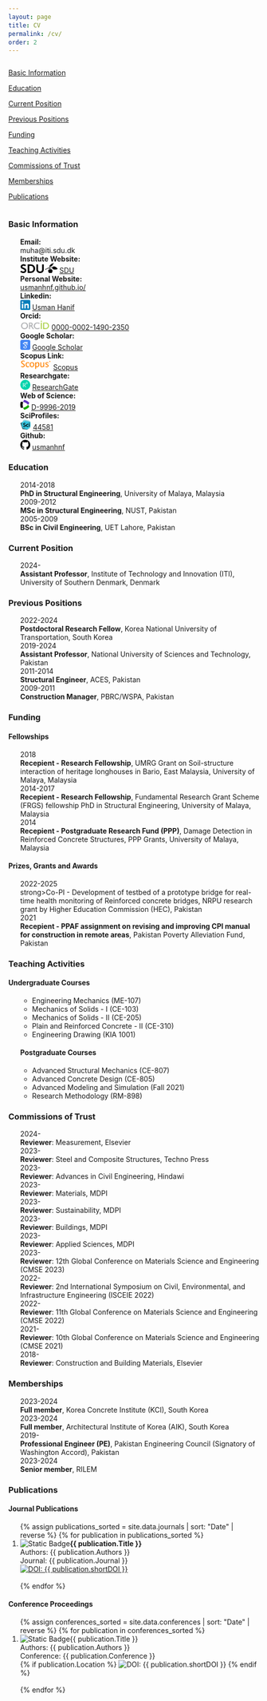 ```yaml
---
layout: page
title: CV
permalink: /cv/
order: 2
---
```


<div class= "maincontainer">
    <div class="column left-container">
        <div class="sidebar">
            <div class="mainbar">
                <p>
                <p><a href="#basic-info">Basic Information</a></p>
                <p><a href="#education">Education</a></p>
                <p><a href="#current-position">Current Position</a></p>
                <p><a href="#previous-positions">Previous Positions</a></p>
                <p><a href="#funding">Funding</a></p>
                <p><a href="#teaching-activities">Teaching Activities</a></p>
                <p><a href="#commissions-of-trust">Commissions of Trust</a></p>
                <p><a href="#memberships">Memberships</a></p>
                <p><a href="#publications">Publications</a></p>
                </p>
            </div>    
        </div>
    </div>
    <div class="column right-container">
        <!-- R  ight Container (CV) -->
        <div class="mainbar" id="basic-info">
            <h3>Basic Information</h3>
            <ul>
            <div class="grid-container2">
                    <div class="grid-item"><strong>Email:</strong></div><div class="grid-item">muha@iti.sdu.dk</div>
                    <div class="grid-item"><strong>Institute Website:</strong></div><div class="grid-item"><img src="/assets/icons/icon_sdu.png" alt="AcademicLink"  style="height:20px;"> <a href="https://portal.findresearcher.sdu.dk/da/persons/muha" target="_blank">SDU</a></div>
                    <div class="grid-item"><strong>Personal Website:</strong></div><div class="grid-item"><a href="https://usmanhnf.github.io/">usmanhnf.github.io/</a></div>
                    <div class="grid-item"><strong>Linkedin:</strong></div><div class="grid-item"><img src="/assets/icons/icon_linkedin.svg" alt="Linkedin"  style="height:20px;"> <a href="https://www.linkedin.com/in/usmanhnf" target="_blank">Usman Hanif</a></div>
                    <div class="grid-item"><strong>Orcid:</strong></div><div class="grid-item"><img src="/assets/icons/icon_orcid.svg" alt="ORCID"  style="height:20px;"> <a href="https://orcid.org/0000-0002-1490-2350" target="_blank">0000-0002-1490-2350</a></div>
                    <div class="grid-item"><strong>Google Scholar:</strong></div><div class="grid-item"><img src="/assets/icons/icon_gscholar.svg" alt="Google Scholar"  style="height:20px;"> <a href="https://scholar.google.com.pk/citations?user=v-OxcFMAAAAJ&hl=en&oi=ao" target="_blank">Google Scholar</a></div>
                    <div class="grid-item"><strong>Scopus Link:</strong></div><div class="grid-item"><img src="/assets/icons/icon_scopus.svg" alt="Scopus Link"  style="height:20px;"> <a href="https://www.scopus.com/authid/detail.uri?authorId=55737908100" target="_blank">Scopus</a></div>
                    <div class="grid-item"><strong>Researchgate:</strong></div><div class="grid-item"><img src="/assets/icons/icon_researchgate.svg" alt="Scopus Link"  style="height:20px;"> <a href="https://www.researchgate.net/profile/Usman_Hanif3" target="_blank">ResearchGate</a></div>
                    <div class="grid-item"><strong>Web of Science:</strong></div><div class="grid-item"><img src="/assets/icons/icon_wos.svg" alt="WOS Link"  style="height:20px;"> <a href="https://www.webofscience.com/wos/author/record/D-9996-2019" target="_blank">D-9996-2019 </a></div>
                    <div class="grid-item"><strong>SciProfiles:</strong></div><div class="grid-item"><img src="/assets/icons/icon_sci.png" alt="SciProfiles Link"  style="height:20px;"> <a href="https://sciprofiles.com/profile/444581" target="_blank">44581 </a></div>
                    <div class="grid-item"><strong>Github:</strong></div><div class="grid-item"><img src="/assets/icons/icon_github.png" alt="Github"  style="height:20px;"> <a href="https://github.com/usmanhnf" target="_blank">usmanhnf </a></div>
            </div>
  </ul>
        </div>
        <div class="mainbar" id="education">
            <h3>Education</h3>
            <ul>
                <div class="grid-container2">
                    <div class="grid-item">2014-2018</div><div class="grid-item"><strong>PhD in Structural Engineering</strong>, University of Malaya, Malaysia</div>
                    <div class="grid-item">2009-2012</div><div class="grid-item"><strong>MSc in Structural Engineering</strong>, NUST, Pakistan</div>
                    <div class="grid-item">2005-2009</div><div class="grid-item"><strong>BSc in Civil Engineering</strong>, UET Lahore, Pakistan</div>
                </div>  
            </ul>
        </div>
        <div class="mainbar" id="current-position">
            <h3>Current Position</h3>
            <ul>
                <div class="grid-container2">
                    <div class="grid-item">2024-</div><div class="grid-item"><strong>Assistant Professor</strong>, Institute of Technology and Innovation (ITI), University of Southern Denmark, Denmark</div>
                </div>
            </ul>
        </div>
        <div class="mainbar" id="previous-positions">
            <h3>Previous Positions</h3>
             <ul>
                <div class="grid-container2">
                    <div class="grid-item">2022-2024</div><div class="grid-item"><strong>Postdoctoral Research Fellow</strong>, Korea National University of Transportation, South Korea</div>
                    <div class="grid-item">2019-2024</div><div class="grid-item"><strong>Assistant Professor</strong>, National University of Sciences and Technology, Pakistan</div>
                    <div class="grid-item">2011-2014</div><div class="grid-item"><strong>Structural Engineer</strong>, ACES, Pakistan</div>
                    <div class="grid-item">2009-2011</div><div class="grid-item"><strong>Construction Manager</strong>, PBRC/WSPA, Pakistan</div>
                </div>  
            </ul>
        </div>
        <div class="mainbar" id="funding">
            <h3>Funding</h3>
            <h4>Fellowships</h4>
            <ul>
                <div class="grid-container2">
                    <div class="grid-item">2018</div><div class="grid-item"><strong>Recepient - Research Fellowship</strong>,  UMRG Grant on Soil-structure interaction of heritage longhouses in Bario, East Malaysia, University of Malaya, Malaysia</div>
                    <div class="grid-item">2014-2017</div><div class="grid-item"><strong>Recepient - Research Fellowship</strong>, Fundamental Research Grant Scheme (FRGS) fellowship PhD in Structural Engineering, University of Malaya, Malaysia</div>
                    <div class="grid-item">2014</div><div class="grid-item"><strong>Recepient - Postgraduate Research Fund (PPP)</strong>, Damage Detection in Reinforced Concrete Structures, PPP Grants, University of Malaya, Malaysia</div>
                </div>  
            </ul>
            <h4>Prizes, Grants and Awards</h4>
            <ul>
                <div class="grid-container2">
                    <div class="grid-item">2022-2025</div><div class="grid-item">strong>Co-PI - Development of testbed of a prototype bridge for real-time health monitoring of Reinforced concrete bridges</strong>,  NRPU research grant by Higher Education Commission (HEC), Pakistan</div>
                    <div class="grid-item">2021</div><div class="grid-item"><strong>Recepient - PPAF assignment on revising and improving CPI manual for construction in remote areas</strong>,  Pakistan Poverty Alleviation Fund, Pakistan</div>
                </div>
            </ul>
        </div>
        <div class="mainbar" id="teaching-activities">
            <h3>Teaching Activities</h3>
            <h4>Undergraduate Courses</h4>
            <ul>
            <ul>
                <li>Engineering Mechanics (ME-107) </li>
                <li>Mechanics of Solids - I (CE-103)</li>
                <li>Mechanics of Solids - II (CE-205)</li>
                <li>Plain and Reinforced Concrete - II (CE-310)</li>
                <li>Engineering Drawing (KIA 1001)</li>
            </ul>
            <h4>Postgraduate Courses</h4>
            <ul>
                <li>Advanced Structural Mechanics (CE-807)</li>
                <li>Advanced Concrete Design (CE-805)</li>
                <li>Advanced Modeling and Simulation (Fall 2021)</li>
                <li>Research Methodology (RM-898)</li>
            </ul>
            </ul>
        </div>
        <div class="mainbar" id="commissions-of-trust">
            <h3>Commissions of Trust</h3>
            <ul>
                <div class="grid-container2">
                    <div class="grid-item">2024-</div><div class="grid-item"><strong>Reviewer</strong>:  Measurement, Elsevier</div>
                    <div class="grid-item">2023-</div><div class="grid-item"><strong>Reviewer</strong>:  Steel and Composite Structures, Techno Press</div>
                    <div class="grid-item">2023-</div><div class="grid-item"><strong>Reviewer</strong>:  Advances in Civil Engineering, Hindawi</div>
                    <div class="grid-item">2023-</div><div class="grid-item"><strong>Reviewer</strong>:  Materials, MDPI</div>
                    <div class="grid-item">2023-</div><div class="grid-item"><strong>Reviewer</strong>:  Sustainability, MDPI</div>
                    <div class="grid-item">2023-</div><div class="grid-item"><strong>Reviewer</strong>:  Buildings, MDPI</div>
                    <div class="grid-item">2023-</div><div class="grid-item"><strong>Reviewer</strong>:  Applied Sciences, MDPI</div>
                    <div class="grid-item">2023-</div><div class="grid-item"><strong>Reviewer</strong>:  12th Global Conference on Materials Science and Engineering (CMSE 2023)</div>
                    <div class="grid-item">2022-</div><div class="grid-item"><strong>Reviewer</strong>:  2nd International Symposium on Civil, Environmental, and Infrastructure Engineering (ISCEIE 2022)</div>
                    <div class="grid-item">2022-</div><div class="grid-item"><strong>Reviewer</strong>:  11th Global Conference on Materials Science and Engineering (CMSE 2022)</div>
                    <div class="grid-item">2021-</div><div class="grid-item"><strong>Reviewer</strong>:  10th Global Conference on Materials Science and Engineering (CMSE 2021)</div>
                    <div class="grid-item">2018-</div><div class="grid-item"><strong>Reviewer</strong>:  Construction and Building Materials, Elsevier</div>
                </div> 
            </ul>
        </div>
        <div class="mainbar" id="memberships">
            <h3>Memberships</h3>
            <ul>
            <div class="grid-container2">
                    <div class="grid-item">2023-2024</div><div class="grid-item"><strong>Full member</strong>, Korea Concrete Institute (KCI), South Korea</div>
                    <div class="grid-item">2023-2024</div><div class="grid-item"><strong>Full member</strong>, Architectural Institute of Korea (AIK), South Korea</div>
                    <div class="grid-item">2019-</div><div class="grid-item"><strong>Professional Engineer (PE)</strong>, Pakistan Engineering Council (Signatory of Washington Accord), Pakistan</div>
                    <div class="grid-item">2023-2024</div><div class="grid-item"><strong>Senior member</strong>, RILEM</div>
            </div> 
            </ul> 
        </div>
        <div class="mainbar" id="publications">
            <h3>Publications</h3>
            <h4>Journal Publications</h4>
            <ol>
                {% assign publications_sorted = site.data.journals | sort: "Date" | reverse %}
                {% for publication in publications_sorted %}
                <li>
                <img alt="Static Badge" src="https://img.shields.io/badge/ {{ publication.Date | date: "%Y" | uri_escape | replace:'.','%2E' }} -teal"><strong>{{ publication.Title }}</strong><br>
                Authors: {{ publication.Authors }}<br>
                Journal: {{ publication.Journal }}
                <br>
                <a href="{{ publication.DOI }}" target="_blank">
                      <img src="https://img.shields.io/badge/DOI-{{ publication.shortDOI | replace: '-', '--' }}-blue" alt="DOI: {{ publication.shortDOI }}">
                    </a>
                    <br>
                </li>
                <br>
                {% endfor %}
            </ol>
            <h4>Conference Proceedings</h4>
            <ol>
                {% assign conferences_sorted = site.data.conferences | sort: "Date" | reverse %}
                {% for publication in conferences_sorted %}
                <li>
                    <img alt="Static Badge" src="https://img.shields.io/badge/ {{ publication.Date | date: "%Y" | uri_escape | replace:'.','%2E' }} -teal">{{ publication.Title }}</strong><br>
                    Authors: {{ publication.Authors }}<br>
                    Conference: {{ publication.Conference }}<br>
                    {% if publication.Location %}
                        <img src="https://img.shields.io/badge/Location-{{ publication.Location }}-orange" alt="DOI: {{ publication.shortDOI }}">
                    {% endif %}
                </li>
                <br>
                {% endfor %}
            </ol>
            </div>
    </div>
</div>
